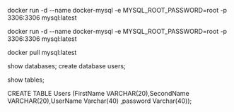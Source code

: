 docker run -d --name docker-mysql -e MYSQL_ROOT_PASSWORD=root -p 3306:3306 mysql:latest

docker run -d --name docker-mysql -e MYSQL_ROOT_PASSWORD=root -p 3306:3306 mysql:latest

docker pull mysql:latest

show databases;
create database users;

show tables;

CREATE TABLE Users (FirstName VARCHAR(20),SecondName VARCHAR(20),UserName Varchar(40) ,password Varchar(40));
